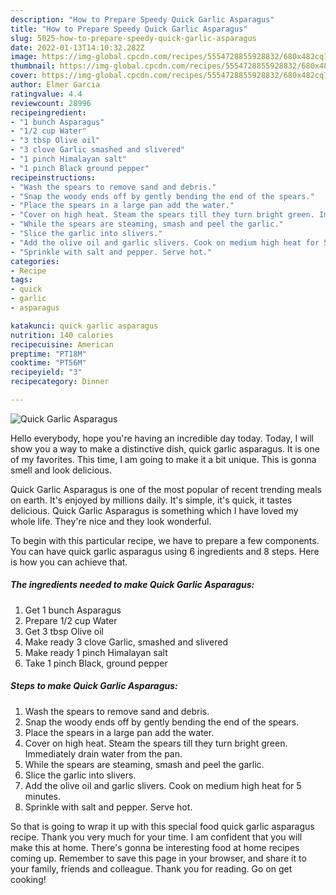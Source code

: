 ```yaml
---
description: "How to Prepare Speedy Quick Garlic Asparagus"
title: "How to Prepare Speedy Quick Garlic Asparagus"
slug: 5025-how-to-prepare-speedy-quick-garlic-asparagus
date: 2022-01-13T14:10:32.282Z
image: https://img-global.cpcdn.com/recipes/5554728855928832/680x482cq70/quick-garlic-asparagus-recipe-main-photo.jpg
thumbnail: https://img-global.cpcdn.com/recipes/5554728855928832/680x482cq70/quick-garlic-asparagus-recipe-main-photo.jpg
cover: https://img-global.cpcdn.com/recipes/5554728855928832/680x482cq70/quick-garlic-asparagus-recipe-main-photo.jpg
author: Elmer Garcia
ratingvalue: 4.4
reviewcount: 28996
recipeingredient:
- "1 bunch Asparagus"
- "1/2 cup Water"
- "3 tbsp Olive oil"
- "3 clove Garlic smashed and slivered"
- "1 pinch Himalayan salt"
- "1 pinch Black ground pepper"
recipeinstructions:
- "Wash the spears to remove sand and debris."
- "Snap the woody ends off by gently bending the end of the spears."
- "Place the spears in a large pan add the water."
- "Cover on high heat. Steam the spears till they turn bright green. Immediately drain water from the pan."
- "While the spears are steaming, smash and peel the garlic."
- "Slice the garlic into slivers."
- "Add the olive oil and garlic slivers. Cook on medium high heat for 5 minutes."
- "Sprinkle with salt and pepper. Serve hot."
categories:
- Recipe
tags:
- quick
- garlic
- asparagus

katakunci: quick garlic asparagus 
nutrition: 140 calories
recipecuisine: American
preptime: "PT18M"
cooktime: "PT56M"
recipeyield: "3"
recipecategory: Dinner

---
```



![Quick Garlic Asparagus](https://img-global.cpcdn.com/recipes/5554728855928832/680x482cq70/quick-garlic-asparagus-recipe-main-photo.jpg)

Hello everybody, hope you're having an incredible day today. Today, I will show you a way to make a distinctive dish, quick garlic asparagus. It is one of my favorites. This time, I am going to make it a bit unique. This is gonna smell and look delicious.

Quick Garlic Asparagus is one of the most popular of recent trending meals on earth. It's enjoyed by millions daily. It's simple, it's quick, it tastes delicious. Quick Garlic Asparagus is something which I have loved my whole life. They're nice and they look wonderful.




To begin with this particular recipe, we have to prepare a few components. You can have quick garlic asparagus using 6 ingredients and 8 steps. Here is how you can achieve that.

<!--inarticleads1-->

##### The ingredients needed to make Quick Garlic Asparagus:

1. Get 1 bunch Asparagus
1. Prepare 1/2 cup Water
1. Get 3 tbsp Olive oil
1. Make ready 3 clove Garlic, smashed and slivered
1. Make ready 1 pinch Himalayan salt
1. Take 1 pinch Black, ground pepper




<!--inarticleads2-->

##### Steps to make Quick Garlic Asparagus:

1. Wash the spears to remove sand and debris.
1. Snap the woody ends off by gently bending the end of the spears.
1. Place the spears in a large pan add the water.
1. Cover on high heat. Steam the spears till they turn bright green. Immediately drain water from the pan.
1. While the spears are steaming, smash and peel the garlic.
1. Slice the garlic into slivers.
1. Add the olive oil and garlic slivers. Cook on medium high heat for 5 minutes.
1. Sprinkle with salt and pepper. Serve hot.




So that is going to wrap it up with this special food quick garlic asparagus recipe. Thank you very much for your time. I am confident that you will make this at home. There's gonna be interesting food at home recipes coming up. Remember to save this page in your browser, and share it to your family, friends and colleague. Thank you for reading. Go on get cooking!
